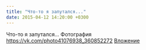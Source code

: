 ```yaml
---
title: "Что-то я запутался..."
date: 2015-04-12 14:20:00 +0300
---
```


Что-то я запутался...
Фотография
<a class="vk-attach" href="https://vk.com/photo41076938_360852272">https://vk.com/photo41076938_360852272</a>
<a class="vk-attach" href="https://vk.com/photo41076938_360852272">Вложение</a>
